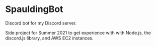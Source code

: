 # SpauldingBot
Discord bot for my Discord server.

Side project for Summer 2021 to get experience with with Node.js, the discord.js library, and AWS EC2 instances.

